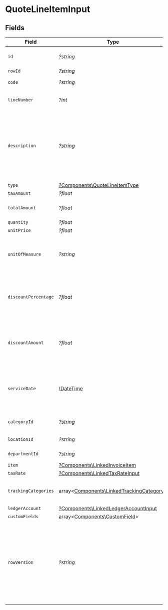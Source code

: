 # QuoteLineItemInput


## Fields

| Field                                                                                                                                      | Type                                                                                                                                       | Required                                                                                                                                   | Description                                                                                                                                | Example                                                                                                                                    |
| ------------------------------------------------------------------------------------------------------------------------------------------ | ------------------------------------------------------------------------------------------------------------------------------------------ | ------------------------------------------------------------------------------------------------------------------------------------------ | ------------------------------------------------------------------------------------------------------------------------------------------ | ------------------------------------------------------------------------------------------------------------------------------------------ |
| `id`                                                                                                                                       | *?string*                                                                                                                                  | :heavy_minus_sign:                                                                                                                         | A unique identifier for an object.                                                                                                         | 12345                                                                                                                                      |
| `rowId`                                                                                                                                    | *?string*                                                                                                                                  | :heavy_minus_sign:                                                                                                                         | Row ID                                                                                                                                     | 12345                                                                                                                                      |
| `code`                                                                                                                                     | *?string*                                                                                                                                  | :heavy_minus_sign:                                                                                                                         | User defined item code                                                                                                                     | 120-C                                                                                                                                      |
| `lineNumber`                                                                                                                               | *?int*                                                                                                                                     | :heavy_minus_sign:                                                                                                                         | Line number of the resource                                                                                                                | 1                                                                                                                                          |
| `description`                                                                                                                              | *?string*                                                                                                                                  | :heavy_minus_sign:                                                                                                                         | User defined description                                                                                                                   | Model Y is a fully electric, mid-size SUV, with seating for up to seven, dual motor AWD and unparalleled protection.                       |
| `type`                                                                                                                                     | [?Components\QuoteLineItemType](../../Models/Components/QuoteLineItemType.md)                                                              | :heavy_minus_sign:                                                                                                                         | Item type                                                                                                                                  | sales_item                                                                                                                                 |
| `taxAmount`                                                                                                                                | *?float*                                                                                                                                   | :heavy_minus_sign:                                                                                                                         | Tax amount                                                                                                                                 | 27500                                                                                                                                      |
| `totalAmount`                                                                                                                              | *?float*                                                                                                                                   | :heavy_minus_sign:                                                                                                                         | Total amount of the line item                                                                                                              | 27500                                                                                                                                      |
| `quantity`                                                                                                                                 | *?float*                                                                                                                                   | :heavy_minus_sign:                                                                                                                         | N/A                                                                                                                                        | 1                                                                                                                                          |
| `unitPrice`                                                                                                                                | *?float*                                                                                                                                   | :heavy_minus_sign:                                                                                                                         | N/A                                                                                                                                        | 27500.5                                                                                                                                    |
| `unitOfMeasure`                                                                                                                            | *?string*                                                                                                                                  | :heavy_minus_sign:                                                                                                                         | Description of the unit type the item is sold as, ie: kg, hour.                                                                            | pc.                                                                                                                                        |
| `discountPercentage`                                                                                                                       | *?float*                                                                                                                                   | :heavy_minus_sign:                                                                                                                         | Discount percentage applied to the line item when supported downstream.                                                                    | 0.01                                                                                                                                       |
| `discountAmount`                                                                                                                           | *?float*                                                                                                                                   | :heavy_minus_sign:                                                                                                                         | Discount amount applied to the line item when supported downstream.                                                                        | 19.99                                                                                                                                      |
| `serviceDate`                                                                                                                              | [\DateTime](https://www.php.net/manual/en/class.datetime.php)                                                                              | :heavy_minus_sign:                                                                                                                         | Date on which the service was provided or performed - YYYY-MM-DD.                                                                          | 2024-01-15                                                                                                                                 |
| `categoryId`                                                                                                                               | *?string*                                                                                                                                  | :heavy_minus_sign:                                                                                                                         | ID of the category of the line item                                                                                                        | 12345                                                                                                                                      |
| `locationId`                                                                                                                               | *?string*                                                                                                                                  | :heavy_minus_sign:                                                                                                                         | The ID of the location                                                                                                                     | 12345                                                                                                                                      |
| `departmentId`                                                                                                                             | *?string*                                                                                                                                  | :heavy_minus_sign:                                                                                                                         | The ID of the department                                                                                                                   | 12345                                                                                                                                      |
| `item`                                                                                                                                     | [?Components\LinkedInvoiceItem](../../Models/Components/LinkedInvoiceItem.md)                                                              | :heavy_minus_sign:                                                                                                                         | N/A                                                                                                                                        |                                                                                                                                            |
| `taxRate`                                                                                                                                  | [?Components\LinkedTaxRateInput](../../Models/Components/LinkedTaxRateInput.md)                                                            | :heavy_minus_sign:                                                                                                                         | N/A                                                                                                                                        |                                                                                                                                            |
| `trackingCategories`                                                                                                                       | array<[Components\LinkedTrackingCategory](../../Models/Components/LinkedTrackingCategory.md)>                                              | :heavy_minus_sign:                                                                                                                         | A list of linked tracking categories.                                                                                                      |                                                                                                                                            |
| `ledgerAccount`                                                                                                                            | [?Components\LinkedLedgerAccountInput](../../Models/Components/LinkedLedgerAccountInput.md)                                                | :heavy_minus_sign:                                                                                                                         | N/A                                                                                                                                        |                                                                                                                                            |
| `customFields`                                                                                                                             | array<[Components\CustomField](../../Models/Components/CustomField.md)>                                                                    | :heavy_minus_sign:                                                                                                                         | N/A                                                                                                                                        |                                                                                                                                            |
| `rowVersion`                                                                                                                               | *?string*                                                                                                                                  | :heavy_minus_sign:                                                                                                                         | A binary value used to detect updates to a object and prevent data conflicts. It is incremented each time an update is made to the object. | 1-12345                                                                                                                                    |